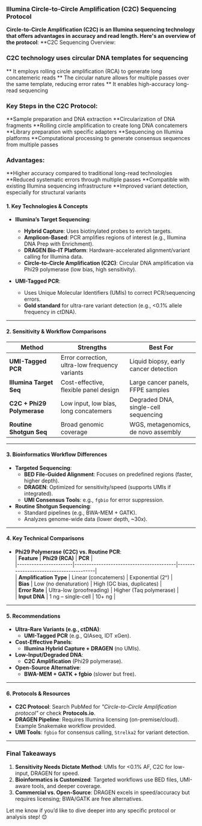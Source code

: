 ###  **Illumina Circle-to-Circle Amplification (C2C) Sequencing Protocol**
**Circle-to-Circle Amplification (C2C) is an Illumina sequencing technology that offers advantages in accuracy and read length. Here's an overview of the protocol**:
**C2C Sequencing Overview:

###  **C2C technology uses circular DNA templates for sequencing**
** It employs rolling circle amplification (RCA) to generate long concatemeric reads
** The circular nature allows for multiple passes over the same template, reducing error rates
** It enables high-accuracy long-read sequencing

### **Key Steps in the C2C Protocol**:

**Sample preparation and DNA extraction
**Circularization of DNA fragments
**Rolling circle amplification to create long DNA concatemers
**Library preparation with specific adapters
**Sequencing on Illumina platforms
**Computational processing to generate consensus sequences from multiple passes

### **Advantages**:

**Higher accuracy compared to traditional long-read technologies
**Reduced systematic errors through multiple passes
**Compatible with existing Illumina sequencing infrastructure
**Improved variant detection, especially for structural variants


#### **1. Key Technologies & Concepts**  
- **Illumina’s Target Sequencing**:  
  - **Hybrid Capture**: Uses biotinylated probes to enrich targets.  
  - **Amplicon-Based**: PCR amplifies regions of interest (e.g., Illumina DNA Prep with Enrichment).  
  - **DRAGEN Bio-IT Platform**: Hardware-accelerated alignment/variant calling for Illumina data.  
  - **Circle-to-Circle Amplification (C2C)**: Circular DNA amplification via Phi29 polymerase (low bias, high sensitivity).  

- **UMI-Tagged PCR**:  
  - Uses Unique Molecular Identifiers (UMIs) to correct PCR/sequencing errors.  
  - **Gold standard** for ultra-rare variant detection (e.g., <0.1% allele frequency in ctDNA).  

---

#### **2. Sensitivity & Workflow Comparisons**  
| **Method**                | **Strengths**                                  | **Best For**                            |  
|---------------------------|-----------------------------------------------|-----------------------------------------|  
| **UMI-Tagged PCR**         | Error correction, ultra-low frequency variants | Liquid biopsy, early cancer detection   |  
| **Illumina Target Seq**    | Cost-effective, flexible panel design         | Large cancer panels, FFPE samples       |  
| **C2C + Phi29 Polymerase** | Low input, low bias, long concatemers         | Degraded DNA, single-cell sequencing    |  
| **Routine Shotgun Seq**    | Broad genomic coverage                        | WGS, metagenomics, de novo assembly     |  

---

#### **3. Bioinformatics Workflow Differences**  
- **Targeted Sequencing**:  
  - **BED File-Guided Alignment**: Focuses on predefined regions (faster, higher depth).  
  - **DRAGEN**: Optimized for sensitivity/speed (supports UMIs if integrated).  
  - **UMI Consensus Tools**: e.g., `fgbio` for error suppression.  
- **Routine Shotgun Sequencing**:  
  - Standard pipelines (e.g., BWA-MEM + GATK).  
  - Analyzes genome-wide data (lower depth, ~30x).  

---

#### **4. Key Technical Comparisons**  
- **Phi29 Polymerase (C2C) vs. Routine PCR**:  
  | **Feature**          | **Phi29 (RCA)**                          | **PCR**                                |  
  |-----------------------|------------------------------------------|----------------------------------------|  
  | **Amplification Type** | Linear (concatemers)                     | Exponential (2ⁿ)                      |  
  | **Bias**              | Low (no denaturation)                    | High (GC bias, duplicates)            |  
  | **Error Rate**        | Ultra-low (proofreading)                 | Higher (Taq polymerase)               |  
  | **Input DNA**         | 1 ng – single-cell                       | 10+ ng                                |  

---

#### **5. Recommendations**  
- **Ultra-Rare Variants (e.g., ctDNA)**:  
  - **UMI-Tagged PCR** (e.g., QIAseq, IDT xGen).  
- **Cost-Effective Panels**:  
  - **Illumina Hybrid Capture + DRAGEN** (no UMIs).  
- **Low-Input/Degraded DNA**:  
  - **C2C Amplification** (Phi29 polymerase).  
- **Open-Source Alternative**:  
  - **BWA-MEM + GATK + fgbio** (slower but free).  

---

#### **6. Protocols & Resources**  
- **C2C Protocol**: Search PubMed for *"Circle-to-Circle Amplification protocol"* or check **Protocols.io**.  
- **DRAGEN Pipeline**: Requires Illumina licensing (on-premise/cloud). Example Snakemake workflow provided.  
- **UMI Tools**: `fgbio` for consensus calling, `Strelka2` for variant detection.  

---

### **Final Takeaways**  
1. **Sensitivity Needs Dictate Method**: UMIs for <0.1% AF, C2C for low-input, DRAGEN for speed.  
2. **Bioinformatics is Customized**: Targeted workflows use BED files, UMI-aware tools, and deeper coverage.  
3. **Commercial vs. Open-Source**: DRAGEN excels in speed/accuracy but requires licensing; BWA/GATK are free alternatives.  

Let me know if you’d like to dive deeper into any specific protocol or analysis step! 😊

